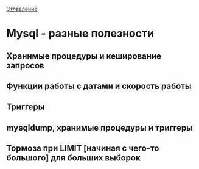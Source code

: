 <a href="README.md">Оглавление</a>

# Mysql - разные полезности

## Хранимые процедуры и кеширование запросов

## Функции работы с датами и скорость работы

## Триггеры

## mysqldump, хранимые процедуры и триггеры

## Тормоза при LIMIT [начиная с чего-то большого] для больших выборок
